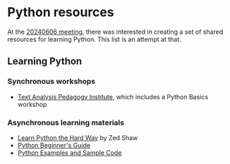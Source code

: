 # Python resources
At the [20240606 meeting](https://github.com/uwlib-python-ig/meetings/blob/main/20240606_summer_check_in.md), there was interested in creating a set of shared resources for learning Python. This list is an attempt at that. 
## Learning Python
### Synchronous workshops
* [Text Analysis Pedagogy Institute](https://constellate.org/tap-institute), which includes a Python Basics workshop
### Asynchronous learning materials
* [Learn Python the Hard Way](https://orbiscascade-washington.primo.exlibrisgroup.com/permalink/01ALLIANCE_UW/1juclfo/alma99162775647501452) by Zed Shaw
* [Python Beginner's Guide](https://wiki.python.org/moin/BeginnersGuide/Programmers)
* [Python Examples and Sample Code](https://wiki.python.org/moin/BeginnersGuide/Examples)
